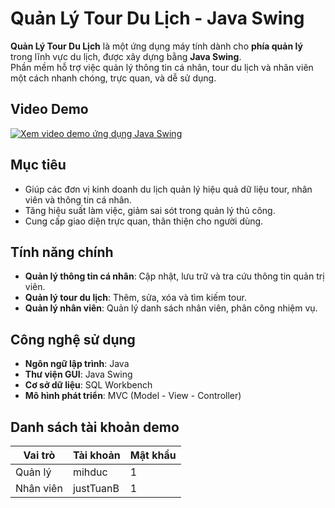 # Quản Lý Tour Du Lịch - Java Swing

**Quản Lý Tour Du Lịch** là một ứng dụng máy tính dành cho **phía quản lý** trong lĩnh vực du lịch, được xây dựng bằng **Java Swing**.  
Phần mềm hỗ trợ việc quản lý thông tin cá nhân, tour du lịch và nhân viên một cách nhanh chóng, trực quan, và dễ sử dụng.

##  Video Demo
[![Xem video demo ứng dụng Java Swing](https://img.youtube.com/vi/8LhgxC58mt8/maxresdefault.jpg)](https://www.youtube.com/watch?v=8LhgxC58mt8)

## Mục tiêu
- Giúp các đơn vị kinh doanh du lịch quản lý hiệu quả dữ liệu tour, nhân viên và thông tin cá nhân.
- Tăng hiệu suất làm việc, giảm sai sót trong quản lý thủ công.
- Cung cấp giao diện trực quan, thân thiện cho người dùng.

## Tính năng chính
- **Quản lý thông tin cá nhân**: Cập nhật, lưu trữ và tra cứu thông tin quản trị viên.
- **Quản lý tour du lịch**: Thêm, sửa, xóa và tìm kiếm tour.
- **Quản lý nhân viên**: Quản lý danh sách nhân viên, phân công nhiệm vụ.

## Công nghệ sử dụng
- **Ngôn ngữ lập trình**: Java
- **Thư viện GUI**: Java Swing
- **Cơ sở dữ liệu**: SQL Workbench
- **Mô hình phát triển**: MVC (Model - View - Controller)

## Danh sách tài khoản demo
| Vai trò     | Tài khoản                 | Mật khẩu  |
|-------------|---------------------------|-----------|
| Quản lý     | mihduc                    | 1    |
| Nhân viên   | justTuanB                 | 1    |
